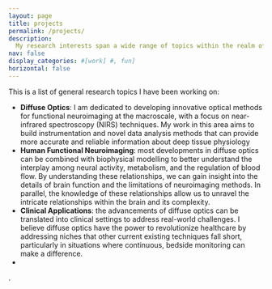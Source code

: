 ```yaml
---
layout: page
title: projects
permalink: /projects/
description: 
  My research interests span a wide range of topics within the realm of computational neuroscience and biomedical imaging. 
nav: false
display_categories: #[work] #, fun]
horizontal: false
---
```


This is a list of general research topics I have been working on:
  <ul>
    <li><strong>Diffuse Optics</strong>: I am dedicated to developing innovative optical methods for functional neuroimaging at the macroscale, with a focus on near-infrared spectroscopy (NIRS) techniques. My work in this area aims to build instrumentation and novel data analysis methods that can provide more accurate and reliable information about deep tissue physiology</li>
    <li><strong>Human Functional Neuroimaging</strong>: most developments in diffuse optics can be combined with biophysical modelling to better understand the interplay among neural activity, metabolism, and the regulation of blood flow. By understanding these relationships, we can gain insight into the details of brain function and the limitations of neuroimaging methods. In parallel, the knowledge of these relationships allow us to unravel the intricate relationships within the brain and its complexity.</li>
    <li><strong>Clinical Applications</strong>: the advancements of diffuse optics can be translated into clinical settings to address real-world challenges. I believe diffuse optics have the power to revolutionize healthcare by addressing niches that other current existing techniques fall short, particularly in situations where continuous, bedside monitoring can make a difference.<li>
  </ul> 

.

